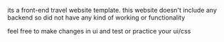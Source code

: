 its a front-end travel website template. this website doesn't include any backend so did not have any kind of working or functionality

feel free to make changes in ui and test or practice your ui/css 

